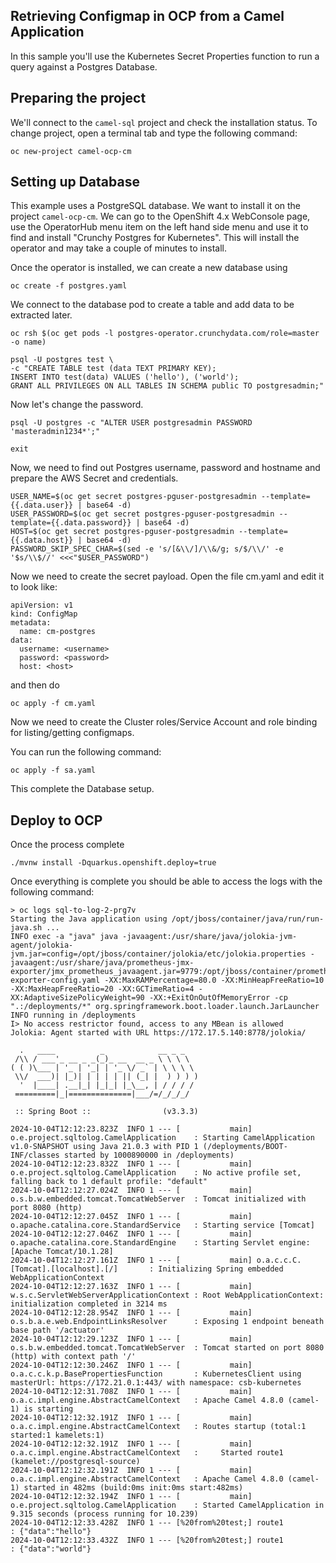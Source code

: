 ## Retrieving Configmap in OCP from a Camel Application

In this sample you'll use the Kubernetes Secret Properties function to run a query against a Postgres Database.

## Preparing the project

We'll connect to the `camel-sql` project and check the installation status. To change project, open a terminal tab and type the following command:

```
oc new-project camel-ocp-cm
```

## Setting up Database

This example uses a PostgreSQL database. We want to install it on the project `camel-ocp-cm`. We can go to the OpenShift 4.x WebConsole page, use the OperatorHub menu item on the left hand side menu and use it to find and install "Crunchy Postgres for Kubernetes". This will install the operator and may take a couple of minutes to install.

Once the operator is installed, we can create a new database using

```
oc create -f postgres.yaml
```

We connect to the database pod to create a table and add data to be extracted later.

```
oc rsh $(oc get pods -l postgres-operator.crunchydata.com/role=master -o name)
```

```
psql -U postgres test \
-c "CREATE TABLE test (data TEXT PRIMARY KEY);
INSERT INTO test(data) VALUES ('hello'), ('world');
GRANT ALL PRIVILEGES ON ALL TABLES IN SCHEMA public TO postgresadmin;"
```

Now let's change the password.

```
psql -U postgres -c "ALTER USER postgresadmin PASSWORD 'masteradmin1234*';"
```

```
exit
```

Now, we need to find out Postgres username, password and hostname and prepare the AWS Secret and credentials.

```
USER_NAME=$(oc get secret postgres-pguser-postgresadmin --template={{.data.user}} | base64 -d)
USER_PASSWORD=$(oc get secret postgres-pguser-postgresadmin --template={{.data.password}} | base64 -d)
HOST=$(oc get secret postgres-pguser-postgresadmin --template={{.data.host}} | base64 -d)
PASSWORD_SKIP_SPEC_CHAR=$(sed -e 's/[&\\/]/\\&/g; s/$/\\/' -e '$s/\\$//' <<<"$USER_PASSWORD")
```

Now we need to create the secret payload. Open the file cm.yaml and edit it to look like:

```
apiVersion: v1
kind: ConfigMap
metadata:
  name: cm-postgres
data:
  username: <username>
  password: <password>
  host: <host>
```

and then do 

```
oc apply -f cm.yaml
```

Now we need to create the Cluster roles/Service Account and role binding for listing/getting configmaps.

You can run the following command:

```
oc apply -f sa.yaml
```

This complete the Database setup.

## Deploy to OCP

Once the process complete

```
./mvnw install -Dquarkus.openshift.deploy=true
```

Once everything is complete you should be able to access the logs with the following command:

```
> oc logs sql-to-log-2-prg7v
Starting the Java application using /opt/jboss/container/java/run/run-java.sh ...
INFO exec -a "java" java -javaagent:/usr/share/java/jolokia-jvm-agent/jolokia-jvm.jar=config=/opt/jboss/container/jolokia/etc/jolokia.properties -javaagent:/usr/share/java/prometheus-jmx-exporter/jmx_prometheus_javaagent.jar=9779:/opt/jboss/container/prometheus/etc/jmx-exporter-config.yaml -XX:MaxRAMPercentage=80.0 -XX:MinHeapFreeRatio=10 -XX:MaxHeapFreeRatio=20 -XX:GCTimeRatio=4 -XX:AdaptiveSizePolicyWeight=90 -XX:+ExitOnOutOfMemoryError -cp ".:/deployments/*" org.springframework.boot.loader.launch.JarLauncher 
INFO running in /deployments
I> No access restrictor found, access to any MBean is allowed
Jolokia: Agent started with URL https://172.17.5.140:8778/jolokia/

  .   ____          _            __ _ _
 /\\ / ___'_ __ _ _(_)_ __  __ _ \ \ \ \
( ( )\___ | '_ | '_| | '_ \/ _` | \ \ \ \
 \\/  ___)| |_)| | | | | || (_| |  ) ) ) )
  '  |____| .__|_| |_|_| |_\__, | / / / /
 =========|_|==============|___/=/_/_/_/

 :: Spring Boot ::                (v3.3.3)

2024-10-04T12:12:23.823Z  INFO 1 --- [           main] o.e.project.sqltolog.CamelApplication    : Starting CamelApplication v1.0-SNAPSHOT using Java 21.0.3 with PID 1 (/deployments/BOOT-INF/classes started by 1000890000 in /deployments)
2024-10-04T12:12:23.832Z  INFO 1 --- [           main] o.e.project.sqltolog.CamelApplication    : No active profile set, falling back to 1 default profile: "default"
2024-10-04T12:12:27.024Z  INFO 1 --- [           main] o.s.b.w.embedded.tomcat.TomcatWebServer  : Tomcat initialized with port 8080 (http)
2024-10-04T12:12:27.045Z  INFO 1 --- [           main] o.apache.catalina.core.StandardService   : Starting service [Tomcat]
2024-10-04T12:12:27.046Z  INFO 1 --- [           main] o.apache.catalina.core.StandardEngine    : Starting Servlet engine: [Apache Tomcat/10.1.28]
2024-10-04T12:12:27.161Z  INFO 1 --- [           main] o.a.c.c.C.[Tomcat].[localhost].[/]       : Initializing Spring embedded WebApplicationContext
2024-10-04T12:12:27.163Z  INFO 1 --- [           main] w.s.c.ServletWebServerApplicationContext : Root WebApplicationContext: initialization completed in 3214 ms
2024-10-04T12:12:28.954Z  INFO 1 --- [           main] o.s.b.a.e.web.EndpointLinksResolver      : Exposing 1 endpoint beneath base path '/actuator'
2024-10-04T12:12:29.123Z  INFO 1 --- [           main] o.s.b.w.embedded.tomcat.TomcatWebServer  : Tomcat started on port 8080 (http) with context path '/'
2024-10-04T12:12:30.246Z  INFO 1 --- [           main] o.a.c.c.k.p.BasePropertiesFunction       : KubernetesClient using masterUrl: https://172.21.0.1:443/ with namespace: csb-kubernetes
2024-10-04T12:12:31.708Z  INFO 1 --- [           main] o.a.c.impl.engine.AbstractCamelContext   : Apache Camel 4.8.0 (camel-1) is starting
2024-10-04T12:12:32.191Z  INFO 1 --- [           main] o.a.c.impl.engine.AbstractCamelContext   : Routes startup (total:1 started:1 kamelets:1)
2024-10-04T12:12:32.191Z  INFO 1 --- [           main] o.a.c.impl.engine.AbstractCamelContext   :     Started route1 (kamelet://postgresql-source)
2024-10-04T12:12:32.191Z  INFO 1 --- [           main] o.a.c.impl.engine.AbstractCamelContext   : Apache Camel 4.8.0 (camel-1) started in 482ms (build:0ms init:0ms start:482ms)
2024-10-04T12:12:32.194Z  INFO 1 --- [           main] o.e.project.sqltolog.CamelApplication    : Started CamelApplication in 9.315 seconds (process running for 10.239)
2024-10-04T12:12:33.428Z  INFO 1 --- [%20from%20test;] route1                                   : {"data":"hello"}
2024-10-04T12:12:33.432Z  INFO 1 --- [%20from%20test;] route1                                   : {"data":"world"}
```


